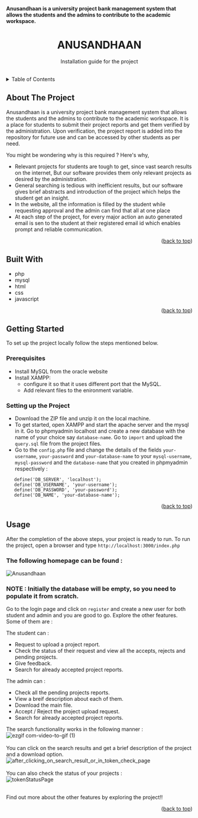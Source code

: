 **Anusandhaan is a university project bank management system that allows the students and the admins to contribute to the academic workspace.**

  <h1 align="center" id = "top"><b>ANUSANDHAAN</b></h1>

  <p align="center">
    Installation guide for the project
   </p>
</div>

<br>

<!-- TABLE OF CONTENTS -->
<details>
  <summary>Table of Contents</summary>
  <ol>
    <li>
      <a href="#about-the-project">About The Project</a>
      <ul>
        <li><a href="#built-with">Built With</a></li>
      </ul>
    </li>
    <li>
      <a href="#getting-started">Getting Started</a>
      <ul>
        <li><a href="#prerequisites">Prerequisites</a></li>
        <li><a href="#prerequisites">Setting up the Project</a></li>
      </ul>
    </li>
    <li><a href="#usage">Usage</a></li>

  </ol>
</details>



<!-- ABOUT THE PROJECT -->
## About The Project

Anusandhaan is a university project bank management system that allows the students and the admins to contribute to the academic workspace. It is a place for students to submit their project reports and get them verified by the administration. Upon verification, the project report is added into the repository for future use and can be accessed by other students as per need.

You might be wondering why is this required ? Here's why, 
* Relevant projects for students are tough to get, since vast search results on the internet, But our software provides them only relevant projects as desired by the administration.
* General searching is tedious with inefficient results, but our software gives brief abstracts and introduction of the project which helps the student get an insight.
* In the website, all the information is filled by the student while requesting approval and the admin can find that all at one place
* At each step of the project, for every major action an auto generated email is sen to the student at their registered email id which enables prompt and reliable communication.


<p align="right">(<a href="#top">back to top</a>)</p>



## Built With

* php
* mysql
* html
* css
* javascript


<p align="right">(<a href="#top">back to top</a>)</p>



<!-- GETTING STARTED -->
## Getting Started

To set up the project locally follow the steps mentioned below.

### Prerequisites

* Install MySQL from the oracle website
* Install XAMPP: 
   - configure it so that it uses different port that the MySQL.
   - Add relevant files to the enironment variable.
   

### Setting up the Project

   * Download the ZIP file and unzip it on the local machine.
   * To get started, open XAMPP and start the apache server and the mysql in it. Go to phpmyadmin localhost and create a new database with the name of your choice say `database-name`. Go to `import` and upload the `query.sql` file from the project files.
   * Go to the `config.php` file and change the details of the fields  `your-username`, `your-password` and `your-database-name` to your `mysql-username`, `mysql-password` and the `database-name` that you created in phpmyadmin respectively :
   
   ```   
      define('DB_SERVER', 'localhost');
      define('DB_USERNAME', 'your-username');
      define('DB_PASSWORD', 'your-password');
      define('DB_NAME', 'your-database-name');
   ```
   
<p align="right">(<a href="#top">back to top</a>)</p>

<!-- USAGE EXAMPLES -->
## Usage

After the completion of the above steps, your project is ready to run.
To run the project, open a browser and type
```http://localhost:3000/index.php```

### The following homepage can be found : 

![Anusandhaan](https://user-images.githubusercontent.com/65289620/236695079-7e198494-4a13-4fe1-97e1-e5012ce7dd80.png)

### **NOTE : Initially the database will be empty, so you need to populate it from scratch.**

Go to the login page and click on `register` and create a new user for both student and admin and you are good to go.
Explore the other features. Some of them are : 


The student can : 
   * Request to upload a project report.
   * Check the status of their request and view all the accepts, rejects and pending projects.
   * Give feedback.
   * Search for already accepted project reports.
 
The admin can : 
   * Check all the pending projects reports.
   * View a breif description about each of them.
   * Download the main file.
   * Accept / Reject the project upload request. 
   * Search for already accepted project reports.
    
   
 The search functionality works in the following manner : <br>
 ![ezgif com-video-to-gif (1)](https://user-images.githubusercontent.com/65289620/236695516-beee4b56-4c90-4354-88f5-a48fbd205608.gif)
 <br><br>
 You can click on the search results and get a brief description of the project and a download option. <br>
![after_clicking_on_search_result_or_in_token_check_page](https://user-images.githubusercontent.com/65289620/236695681-eaa79780-3b29-4a0d-a974-ef2770d21aba.png)
 <br><br>
You can also check the status of your projects : <br>
![tokenStatusPage](https://user-images.githubusercontent.com/65289620/236695737-0312634a-6ecb-4fef-b07c-1074d84a2fda.png)
 <br><br>
 
Find out more about the other features by exploring the project!!
<p align="right">(<a href="#top">back to top</a>)</p>

